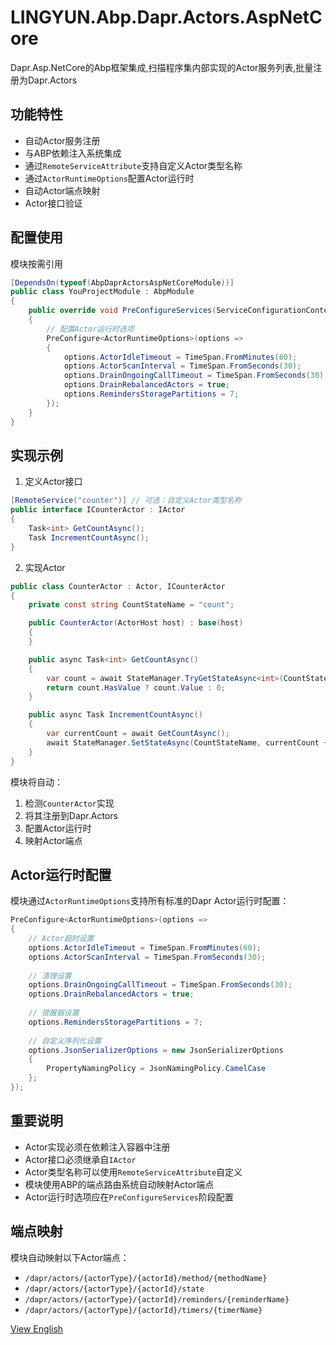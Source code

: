 # LINGYUN.Abp.Dapr.Actors.AspNetCore

Dapr.Asp.NetCore的Abp框架集成,扫描程序集内部实现的Actor服务列表,批量注册为Dapr.Actors  

## 功能特性

* 自动Actor服务注册
* 与ABP依赖注入系统集成
* 通过`RemoteServiceAttribute`支持自定义Actor类型名称
* 通过`ActorRuntimeOptions`配置Actor运行时
* 自动Actor端点映射
* Actor接口验证

## 配置使用

模块按需引用

```csharp
[DependsOn(typeof(AbpDaprActorsAspNetCoreModule))]
public class YouProjectModule : AbpModule
{
    public override void PreConfigureServices(ServiceConfigurationContext context)
    {
        // 配置Actor运行时选项
        PreConfigure<ActorRuntimeOptions>(options =>
        {
            options.ActorIdleTimeout = TimeSpan.FromMinutes(60);
            options.ActorScanInterval = TimeSpan.FromSeconds(30);
            options.DrainOngoingCallTimeout = TimeSpan.FromSeconds(30);
            options.DrainRebalancedActors = true;
            options.RemindersStoragePartitions = 7;
        });
    }
}
```

## 实现示例

1. 定义Actor接口

```csharp
[RemoteService("counter")] // 可选：自定义Actor类型名称
public interface ICounterActor : IActor
{
    Task<int> GetCountAsync();
    Task IncrementCountAsync();
}
```

2. 实现Actor

```csharp
public class CounterActor : Actor, ICounterActor
{
    private const string CountStateName = "count";

    public CounterActor(ActorHost host) : base(host)
    {
    }

    public async Task<int> GetCountAsync()
    {
        var count = await StateManager.TryGetStateAsync<int>(CountStateName);
        return count.HasValue ? count.Value : 0;
    }

    public async Task IncrementCountAsync()
    {
        var currentCount = await GetCountAsync();
        await StateManager.SetStateAsync(CountStateName, currentCount + 1);
    }
}
```

模块将自动：
1. 检测`CounterActor`实现
2. 将其注册到Dapr.Actors
3. 配置Actor运行时
4. 映射Actor端点

## Actor运行时配置

模块通过`ActorRuntimeOptions`支持所有标准的Dapr Actor运行时配置：

```csharp
PreConfigure<ActorRuntimeOptions>(options =>
{
    // Actor超时设置
    options.ActorIdleTimeout = TimeSpan.FromMinutes(60);
    options.ActorScanInterval = TimeSpan.FromSeconds(30);
    
    // 清理设置
    options.DrainOngoingCallTimeout = TimeSpan.FromSeconds(30);
    options.DrainRebalancedActors = true;
    
    // 提醒器设置
    options.RemindersStoragePartitions = 7;
    
    // 自定义序列化设置
    options.JsonSerializerOptions = new JsonSerializerOptions
    {
        PropertyNamingPolicy = JsonNamingPolicy.CamelCase
    };
});
```

## 重要说明

* Actor实现必须在依赖注入容器中注册
* Actor接口必须继承自`IActor`
* Actor类型名称可以使用`RemoteServiceAttribute`自定义
* 模块使用ABP的端点路由系统自动映射Actor端点
* Actor运行时选项应在`PreConfigureServices`阶段配置

## 端点映射

模块自动映射以下Actor端点：
* `/dapr/actors/{actorType}/{actorId}/method/{methodName}`
* `/dapr/actors/{actorType}/{actorId}/state`
* `/dapr/actors/{actorType}/{actorId}/reminders/{reminderName}`
* `/dapr/actors/{actorType}/{actorId}/timers/{timerName}`

[View English](README.EN.md)
